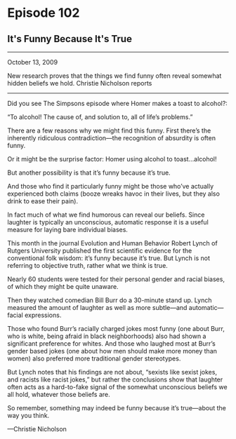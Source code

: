 # Episode 102

## It's Funny Because It's True

---

October 13, 2009

New research proves that the things we find funny often reveal somewhat hidden beliefs we hold. Christie Nicholson reports

---

Did you see The Simpsons episode where Homer makes a toast to alcohol?:

“To alcohol! The cause of, and solution to, all of life’s problems.”

There are a few reasons why we might find this funny. First there’s the inherently ridiculous contradiction—the recognition of absurdity is often funny.

Or it might be the surprise factor: Homer using alcohol to toast…alcohol!

But another possibility is that it’s funny because it’s true.

And those who find it particularly funny might be those who’ve actually experienced both claims (booze wreaks havoc in their lives, but they also drink to ease their pain).

In fact much of what we find humorous can reveal our beliefs. Since laughter is typically an unconscious, automatic response it is a useful measure for laying bare individual biases.

This month in the journal Evolution and Human Behavior Robert Lynch of Rutgers University published the first scientific evidence for the conventional folk wisdom: it’s funny because it’s true. But Lynch is not referring to objective truth, rather what we think is true.

Nearly 60 students were tested for their personal gender and racial biases, of which they might be quite unaware.

Then they watched comedian Bill Burr do a 30-minute stand up. Lynch measured the amount of laughter as well as more subtle—and automatic—facial expressions.

Those who found Burr’s racially charged jokes most funny (one about Burr, who is white, being afraid in black neighborhoods) also had shown a significant preference for whites. And those who laughed most at Burr’s gender based jokes (one about how men should make more money than women) also preferred more traditional gender stereotypes.

But Lynch notes that his findings are not about, “sexists like sexist jokes, and racists like racist jokes,” but rather the conclusions show that laughter often acts as a hard-to-fake signal of the somewhat unconscious beliefs we all hold, whatever those beliefs are.

So remember, something may indeed be funny because it’s true—about the way you think.

—Christie Nicholson

